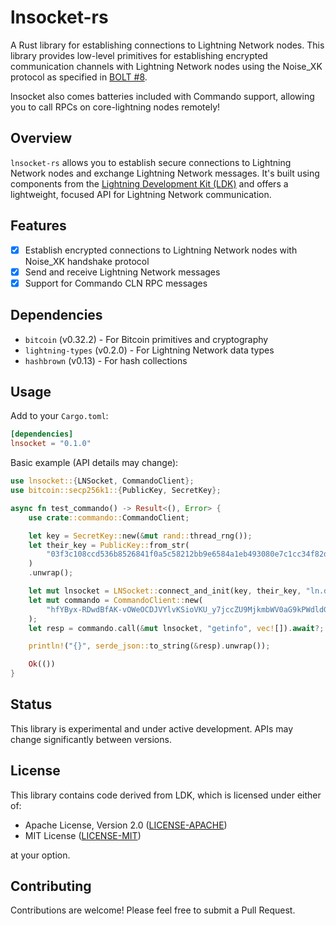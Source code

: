# lnsocket-rs

A Rust library for establishing connections to Lightning Network nodes. This library provides low-level primitives for establishing encrypted communication channels with Lightning Network nodes using the Noise_XK protocol as specified in [BOLT #8](https://github.com/lightning/bolts/blob/master/08-transport.md).

lnsocket also comes batteries included with Commando support, allowing you to call RPCs on core-lightning nodes remotely!

## Overview

`lnsocket-rs` allows you to establish secure connections to Lightning Network nodes and exchange Lightning Network messages. It's built using components from the [Lightning Development Kit (LDK)](https://lightningdevkit.org/) and offers a lightweight, focused API for Lightning Network communication.

## Features

- [x] Establish encrypted connections to Lightning Network nodes with Noise_XK handshake protocol
- [x] Send and receive Lightning Network messages
- [x] Support for Commando CLN RPC messages

## Dependencies

- `bitcoin` (v0.32.2) - For Bitcoin primitives and cryptography
- `lightning-types` (v0.2.0) - For Lightning Network data types
- `hashbrown` (v0.13) - For hash collections

## Usage

Add to your `Cargo.toml`:

```toml
[dependencies]
lnsocket = "0.1.0"
```

Basic example (API details may change):

```rust
use lnsocket::{LNSocket, CommandoClient};
use bitcoin::secp256k1::{PublicKey, SecretKey};

async fn test_commando() -> Result<(), Error> {
    use crate::commando::CommandoClient;

    let key = SecretKey::new(&mut rand::thread_rng());
    let their_key = PublicKey::from_str(
        "03f3c108ccd536b8526841f0a5c58212bb9e6584a1eb493080e7c1cc34f82dad71",
    )
    .unwrap();

    let mut lnsocket = LNSocket::connect_and_init(key, their_key, "ln.damus.io:9735").await?;
    let mut commando = CommandoClient::new(
        "hfYByx-RDwdBfAK-vOWeOCDJVYlvKSioVKU_y7jccZU9MjkmbWV0aG9kPWdldGluZm8=",
    );
    let resp = commando.call(&mut lnsocket, "getinfo", vec![]).await?;

    println!("{}", serde_json::to_string(&resp).unwrap());

    Ok(())
}

```

## Status

This library is experimental and under active development. APIs may change significantly between versions.

## License

This library contains code derived from LDK, which is licensed under either of:

- Apache License, Version 2.0 ([LICENSE-APACHE](http://www.apache.org/licenses/LICENSE-2.0))
- MIT License ([LICENSE-MIT](http://opensource.org/licenses/MIT))

at your option.

## Contributing

Contributions are welcome! Please feel free to submit a Pull Request.
